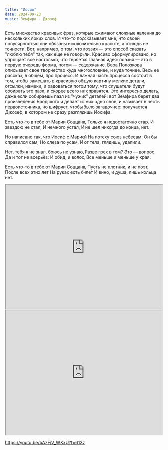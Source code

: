 ```yaml
---
title: "Иосиф"
date: 2024-09-23
music: Земфира - Джозеф
---
```


Есть множество красивых фраз, которые сжимают сложные явления до нескольких ярких слов. И что-то подсказывает мне, что своей популярностью они обязаны исключительно красоте, а отнюдь не точности. Вот, например, о том, что поэзия — это способ сказать "люблю тебя" так, как еще не говорили. Красиво сформулировано, но упрощает все настолько, что теряется главная идея: поэзия — это в первую очередь форма, потом — содержание.
Вера Полозкова описывает свое творчество куда многословнее, и куда точнее. Весь ее рассказ, в общем, про процесс. И важная часть процесса состоит в том, чтобы замешать в красивую общую картину мелкие детали, отсылки, намеки, и радоваться потом тому, что слушатели будут собирать это пазл, и скорее всего не справятся. Это интересно делать, даже если собираешь пазл из "чужих" деталей: вот Земфира берет два произведения Бродского и делает из них одно свое, и называет в честь первоисточника, но шифрует, чтобы было загадочнее: получается Джозеф, в котором не сразу разглядишь Иосифа.

Есть что-то в тебе от Марии Соццани,
Только я недостаточно стар.
И звездою не стал,
И немного устал,
И не шел никогда до конца, нет.

Но написано так, что Иосиф с Марией
На потеху союз небесам:
Он бы справился сам,
Но слеза по усам,
И от тела, глядишь, удалили.

Нет, тебя я не знал, боюсь не узнаю,
Разве грех в том? Это — вопрос.
Да и тот не всерьёз:
И обид, и волос,
Все меньше и меньше у края.

Есть что-то в тебе от Марии Соццани,
Пусть не плотник, и не поэт,
После всех этих лет
На руках есть билет
И вино, и душа, лишь кольца нет.

<iframe src="https://www.youtube.com/embed/VLrR2yIp8Go?feature=oembed" width="100%" height="400"></iframe>
<iframe src="https://www.youtube.com/embed/MIQOPWI6kDM?feature=oembed" width="100%" height="400"></iframe>

https://youtu.be/bAzEjV_WXxU?t=6132
